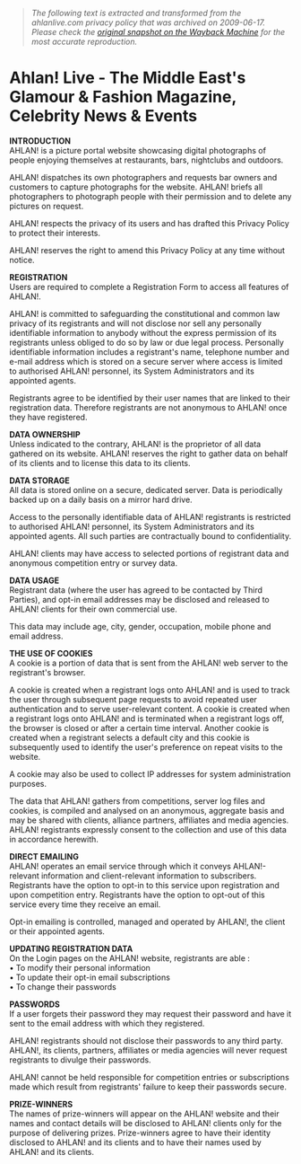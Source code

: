 > *The following text is extracted and transformed from the ahlanlive.com privacy policy that was archived on 2009-06-17. Please check the [original snapshot on the Wayback Machine](https://web.archive.org/web/20090617070501id_/http%3A//www.ahlanlive.com/index.php%3Foption%3Dcom_advertise%26view%3Dprivacy_policy) for the most accurate reproduction.*

# Ahlan! Live - The Middle East's Glamour & Fashion Magazine, Celebrity News & Events

**INTRODUCTION**   
AHLAN! is a picture portal website showcasing digital photographs of people enjoying themselves at restaurants, bars, nightclubs and outdoors. 

AHLAN! dispatches its own photographers and requests bar owners and customers to capture photographs for the website. AHLAN! briefs all photographers to photograph people with their permission and to delete any pictures on request. 

AHLAN! respects the privacy of its users and has drafted this Privacy Policy to protect their interests. 

AHLAN! reserves the right to amend this Privacy Policy at any time without notice. 

**REGISTRATION**   
Users are required to complete a Registration Form to access all features of AHLAN!. 

AHLAN! is committed to safeguarding the constitutional and common law privacy of its registrants and will not disclose nor sell any personally identifiable information to anybody without the express permission of its registrants unless obliged to do so by law or due legal process. Personally identifiable information includes a registrant's name, telephone number and e-mail address which is stored on a secure server where access is limited to authorised AHLAN! personnel, its System Administrators and its appointed agents. 

Registrants agree to be identified by their user names that are linked to their registration data. Therefore registrants are not anonymous to AHLAN! once they have registered. 

**DATA OWNERSHIP**  
Unless indicated to the contrary, AHLAN! is the proprietor of all data gathered on its website. AHLAN! reserves the right to gather data on behalf of its clients and to license this data to its clients. 

**DATA STORAGE**  
All data is stored online on a secure, dedicated server. Data is periodically backed up on a daily basis on a mirror hard drive. 

Access to the personally identifiable data of AHLAN! registrants is restricted to authorised AHLAN! personnel, its System Administrators and its appointed agents. All such parties are contractually bound to confidentiality. 

AHLAN! clients may have access to selected portions of registrant data and anonymous competition entry or survey data. 

**DATA USAGE**   
Registrant data (where the user has agreed to be contacted by Third Parties), and opt-in email addresses may be disclosed and released to AHLAN! clients for their own commercial use. 

This data may include age, city, gender, occupation, mobile phone and email address.

**THE USE OF COOKIES**  
A cookie is a portion of data that is sent from the AHLAN! web server to the registrant's browser. 

A cookie is created when a registrant logs onto AHLAN! and is used to track the user through subsequent page requests to avoid repeated user authentication and to serve user-relevant content. A cookie is created when a registrant logs onto AHLAN! and is terminated when a registrant logs off, the browser is closed or after a certain time interval. Another cookie is created when a registrant selects a default city and this cookie is subsequently used to identify the user's preference on repeat visits to the website. 

A cookie may also be used to collect IP addresses for system administration purposes. 

The data that AHLAN! gathers from competitions, server log files and cookies, is compiled and analysed on an anonymous, aggregate basis and may be shared with clients, alliance partners, affiliates and media agencies. AHLAN! registrants expressly consent to the collection and use of this data in accordance herewith. 

**DIRECT EMAILING**  
AHLAN! operates an email service through which it conveys AHLAN!-relevant information and client-relevant information to subscribers. Registrants have the option to opt-in to this service upon registration and upon competition entry. Registrants have the option to opt-out of this service every time they receive an email. 

Opt-in emailing is controlled, managed and operated by AHLAN!, the client or their appointed agents. 

**UPDATING REGISTRATION DATA**  
On the Login pages on the AHLAN! website, registrants are able :   
• To modify their personal information   
• To update their opt-in email subscriptions   
• To change their passwords 

**PASSWORDS**  
If a user forgets their password they may request their password and have it sent to the email address with which they registered. 

AHLAN! registrants should not disclose their passwords to any third party. AHLAN!, its clients, partners, affiliates or media agencies will never request registrants to divulge their passwords. 

AHLAN! cannot be held responsible for competition entries or subscriptions made which result from registrants' failure to keep their passwords secure. 

**PRIZE-WINNERS**  
The names of prize-winners will appear on the AHLAN! website and their names and contact details will be disclosed to AHLAN! clients only for the purpose of delivering prizes. Prize-winners agree to have their identity disclosed to AHLAN! and its clients and to have their names used by AHLAN! and its clients. 
